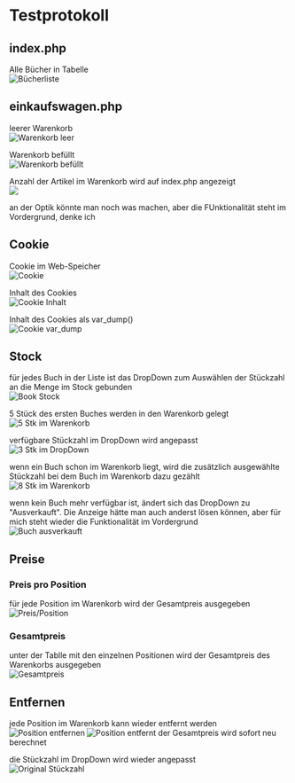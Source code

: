 # Testprotokoll

## index.php

Alle Bücher in Tabelle<br>
![Bücherliste](./images/index.jpg)

## einkaufswagen.php

leerer Warenkorb<br>
![Warenkorb leer](./images/warenkorb_leer.jpg)

Warenkorb befüllt<br>
![Warenkorb befüllt](./images/warenkorb_befuellt.jpg)

Anzahl der Artikel im Warenkorb wird auf index.php angezeigt<br>
![](./images/index_warenkorb_befuellt.jpg)

an der Optik könnte man noch was machen, aber die FUnktionalität steht im Vordergrund, denke ich

## Cookie

Cookie im Web-Speicher<br>
![Cookie](./images/cookie.jpg)

Inhalt des Cookies<br>
![Cookie Inhalt](./images/cookie_inhalt.jpg)

Inhalt des Cookies als var_dump()<br>
![Cookie var_dump](./images/cookie_var_dump.jpg)

## Stock

für jedes Buch in der Liste ist das DropDown zum Auswählen der Stückzahl an die Menge im Stock gebunden<br>
![Book Stock](./images/book_stock.jpg)

5 Stück des ersten Buches werden in den Warenkorb gelegt<br>
![5 Stk im Warenkorb](./images/book_warenkorb.jpg)

verfügbare Stückzahl im DropDown wird angepasst<br>
![3 Stk im DropDown](./images/book_stock_angepasst.jpg)

wenn ein Buch schon im Warenkorb liegt, wird die zusätzlich ausgewählte Stückzahl bei dem Buch im Warenkorb dazu gezählt<br>
![8 Stk im Warenkorb](./images/book_alle_im_warenkorb.jpg)

wenn kein Buch mehr verfügbar ist, ändert sich das DropDown zu "Ausverkauft". Die Anzeige hätte man auch anderst lösen können, aber für mich steht wieder die Funktionalität im Vordergrund<br>
![Buch ausverkauft](./images/book_ausverkauft.jpg)

## Preise

### Preis pro Position

für jede Position im Warenkorb wird der Gesamtpreis ausgegeben<br>
![Preis/Position](./images/preis_pro_position.jpg)

### Gesamtpreis

unter der Tablle mit den einzelnen Positionen wird der Gesamtpreis des Warenkorbs ausgegeben<br>
![Gesamtpreis](./images/preis_gesamt.jpg)

## Entfernen

jede Position im Warenkorb kann wieder entfernt werden<br>
![Position entfernen](./images/entfernen.jpg)
![Position entfernt](./images/entfernt.jpg)
der Gesamtpreis wird sofort neu berechnet<br>

die Stückzahl im DropDown wird wieder angepasst<br>
![Original Stückzahl](./images/book_stock_entfernt.jpg)
